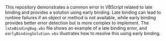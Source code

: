 This repository demonstrates a common error in VBScript related to late binding and provides a solution using early binding.  Late binding can lead to runtime failures if an object or method is not available, while early binding provides better error detection but is more complex to implement. The `lateBindingBug.vbs` file shows an example of a late binding error, and `earlyBindingSolution.vbs` illustrates how to resolve this using early binding.